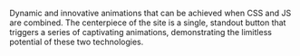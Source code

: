 Dynamic and innovative animations that can be achieved when CSS and JS are combined. The centerpiece of the site is a single, standout button that triggers a series of captivating animations, demonstrating the limitless potential of these two technologies.
